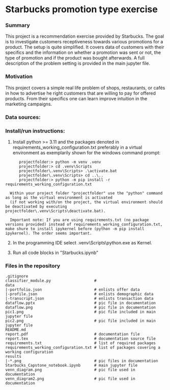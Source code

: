 # Starbucks promotion type exercise

### Summary
This project is a recommendation exercise provided by Starbucks.
The goal is to investigate customers receptiveness towards various promotions for a product.
The setup is quite simplified.
It covers data of customers with their specifics and the information on whether a promotion was sent or not, the type of promotion and if the product was bought afterwards.
A full description of the problem setting is provided in the main jupyter file.

### Motivation
This project covers a simple real life problem of shops, restaurants, or cafés in how to advertise he right customers that are willing to pay for offered products.
From their specifics one can learn improve intuition in the marketing campaigns.

### Data sources: 

### Install/run instructions:
1. Install python >= 3.11 and the packages denoted in requirements_working_configuration.txt preferably in a virtual environment as exemplarily shown for the windows command prompt:
```
      projectfolder:> python -m venv .venv
      projectfolder:> cd .venv\Scripts
      projectfolder\.venv\Scripts> .\activate.bat
      projectfolder\.venv\Scripts> cd ..\..
      projectfolder:> python -m pip install -r requirements_working_configuration.txt
```
      Within your project folder "projectfolder" use the "python" command as long as the virtual environment is activated
      (if not working with/on the project, the virtual environment should be deactivated by executing projectfolder\.venv\Scripts\deactivate.bat).

      Important note: If you are using requirements.txt (no package versions provided) instead of requirements_working_configuration.txt, make shure to install ipykernel before (python -m pip install ipykernel). The order seems important.

2. In the programming IDE select .venv\Scripts\python.exe as Kernel.

1. Run all code blocks in "Starbucks.ipynb"

### Files in the repository
```
.gitignore
classifier_module.py                   # 
data
|-portfolio.json                       # enlists offer data
|-profile.json                         # enlists demographic data
|-transcript.json                      # enlists transaction data
dataflow.pptx                          # pic file in documentation
dataflow.png                           # pic file in documentation
pic1.png                               # pic file included in main jupyter file
pic2.png                               # pic file included in main jupyter file
README.md
report.pdf                             # documentation file
report.tex                             # documentation source file
requirements.txt                       # list of required packages
requirements_working_configuration.txt # list of packages covering a working configuration
results
|-*.png                                # pic files in documentation
Starbucks_Capstone_notebook.ipynb      # main jupyter file
venn_diagram.png                       # pic file used in documentation
venn_diagram2.png                      # pic file used in documentation
```
